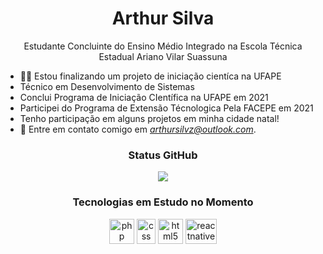 <h1 align="center">Arthur Silva</h1>
<p align="center">Estudante Concluinte do Ensino Médio Integrado na Escola Técnica Estadual Ariano Vilar Suassuna</p>

- 👨‍💻 Estou finalizando um projeto de iniciação cientíca na UFAPE
- Técnico em Desenvolvimento de Sistemas
- Conclui Programa de Iniciação CIentífica na UFAPE em 2021
- Participei do Programa de Extensão Técnologica Pela FACEPE em 2021
- Tenho participação em alguns projetos em minha cidade natal!
- 📧 Entre em contato comigo em *arthursilvz@outlook.com*.

<h3 align="center">Status GitHub</h3>
<p align="center">
    <img src="https://github-readme-stats.vercel.app/api?username=arthursilvs&show_icons=true&theme=radical">
</p>

<h3 align="center">Tecnologias em Estudo no Momento</h3>

<p align="center">
    <img src="https://external-content.duckduckgo.com/iu/?u=https%3A%2F%2Ftse1.mm.bing.net%2Fth%3Fid%3DOIP.v61EZeCqY5wlSaf8274WQwHaHa%26pid%3DApi%26h%3D160&f=1" alt="php" width="40" height="40"/>
    <img src="https://external-content.duckduckgo.com/iu/?u=https%3A%2F%2Ftse1.mm.bing.net%2Fth%3Fid%3DOIP.yUIb5S_kj98Eg5tT-Onx1AHaHa%26pid%3DApi%26h%3D160&f=1" alt="css" width="30" height="40"/>
    <img src="https://external-content.duckduckgo.com/iu/?u=https%3A%2F%2Ftse1.mm.bing.net%2Fth%3Fid%3DOIP.7XP3HMSgwaoSndNrXjr47wHaHa%26pid%3DApi%26h%3D160&f=1" alt="html5"  width="40" height="40"/>
    <img src="https://external-content.duckduckgo.com/iu/?u=https%3A%2F%2Ftse1.mm.bing.net%2Fth%3Fid%3DOIP.WA_9JsyqFkge2HwYKcdJQwHaFO%26pid%3DApi&f=1" alt="reactnative" width="50" height="40"/>
</p>

